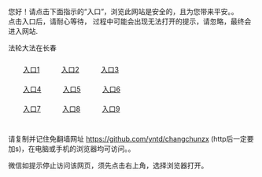您好！请点击下面指示的“入口”，浏览此网站是安全的，且为您带来平安。。 <br/>
点击入口后，请耐心等待， 过程中可能会出现无法打开的提示，请忽略，最终会进入网站. </br>

法轮大法在长春<br/>
<div style="padding:10px"><a style="margin:20px" target="_blank" href="https://d865ufebopb26.cloudfront.net/2Qpsp?rekcj" id="ccLink1" rel="nofollow">入口1</a> <a target="_blank" style="margin:20px" href="https://d3jxxe29j6g0fv.cloudfront.net/2Qpsp?wgvafolw" id="ccLink2" rel="nofollow">入口2</a> <a style="margin:20px" target="_blank" href="https://d3ex503m7ml6ne.cloudfront.net/2Qpsp?gxcpui" id="ccLink3" rel="nofollow">入口3</a></div>

<div style="padding:10px" ><a style="margin:20px" target="_blank" href="https://d865ufebopb26.cloudfront.net/2Qpsp?rekcj" id="ccLink4" rel="nofollow">入口4</a> <a style="margin:20px" href="https://d3jxxe29j6g0fv.cloudfront.net/2Qpsp?wgvafolw" target="_blank" id="ccLink5" rel="nofollow">入口5</a> <a style="margin:20px" href="https://d3ex503m7ml6ne.cloudfront.net/2Qpsp?gxcpui" target="_blank" id="ccLink6" rel="nofollow">入口6</a></div>

<div style="padding:10px"><a style="margin:20px" target="_blank" href="https://d865ufebopb26.cloudfront.net/2Qpsp?rekcj" id="ccLink7" rel="nofollow">入口7</a> <a style="margin:20px" href="https://d3jxxe29j6g0fv.cloudfront.net/2Qpsp?wgvafolw" target="_blank" id="ccLink8" rel="nofollow">入口8</a> <a style="margin:20px" target="_blank" href="https://d3ex503m7ml6ne.cloudfront.net/2Qpsp?gxcpui" id="ccLink9" rel="nofollow">入口9</a></div>

<br/>



请复制并记住免翻墙网址 https://github.com/yntd/changchunzx (http后一定要加s)，在电脑或手机的浏览器均可访问。。<br/>

微信如提示停止访问该网页，须先点击右上角，选择浏览器打开。
